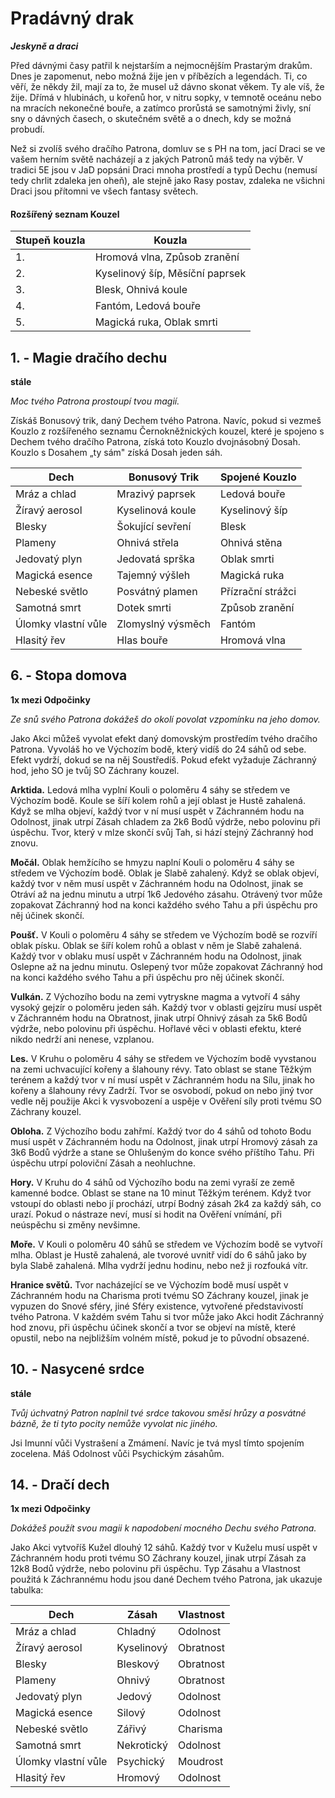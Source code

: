 
# Pradávný drak

***Jeskyně a draci***

Před dávnými časy patřil k nejstarším a nejmocnějším Prastarým drakům. Dnes je zapomenut, nebo možná žije jen v příbězích a legendách. Ti, co věří, že někdy žil, mají za to, že musel už dávno skonat věkem. Ty ale víš, že žije. Dřímá v hlubinách, u kořenů hor, v nitru sopky, v temnotě oceánu nebo na mracích nekonečné bouře, a zatímco prorůstá se samotnými živly, sní sny o dávných časech, o skutečném světě a o dnech, kdy se možná probudí.

<Card header="Jaký Drak může být Patronem?">

Než si zvolíš svého dračího Patrona, domluv se s PH na tom, jací Draci se ve vašem herním světě nacházejí a z jakých Patronů máš tedy na výběr. V tradici 5E jsou v JaD popsáni Draci mnoha prostředí a typů Dechu (nemusí tedy chrlit zdaleka jen oheň), ale stejně jako Rasy postav, zdaleka ne všichni Draci jsou přítomni ve všech fantasy světech.

</Card>

#### Rozšířený seznam Kouzel

| Stupeň kouzla | Kouzla |
| --- | --- |
| 1. | Hromová vlna, Způsob zranění |
| 2. | Kyselinový šíp, Měsíční paprsek |
| 3. | Blesk, Ohnivá koule |
| 4. | Fantóm, Ledová bouře |
| 5. | Magická ruka, Oblak smrti |

## 1. - Magie dračího dechu

**stále**

*Moc tvého Patrona prostoupí tvou magií.*

Získáš Bonusový trik, daný Dechem tvého Patrona. Navíc, pokud si vezmeš Kouzlo z rozšířeného seznamu Černokněžnických kouzel, které je spojeno s Dechem tvého dračího Patrona, získá toto Kouzlo dvojnásobný Dosah. Kouzlo s Dosahem „ty sám" získá Dosah jeden sáh.

| Dech | Bonusový Trik | Spojené Kouzlo |
| --- | --- | --- |
| Mráz a chlad | Mrazivý paprsek | Ledová bouře |
| Žíravý aerosol | Kyselinová koule | Kyselinový šíp |
| Blesky | Šokující sevření | Blesk |
| Plameny | Ohnivá střela | Ohnivá stěna |
| Jedovatý plyn | Jedovatá sprška | Oblak smrti |
| Magická esence | Tajemný výšleh | Magická ruka |
| Nebeské světlo | Posvátný plamen | Přízrační strážci |
| Samotná smrt | Dotek smrti | Způsob zranění |
| Úlomky vlastní vůle | Zlomyslný výsměch | Fantóm |
| Hlasitý řev | Hlas bouře | Hromová vlna |

## 6. - Stopa domova

**1x mezi Odpočinky**

*Ze snů svého Patrona dokážeš do okolí povolat vzpomínku na jeho domov.*

Jako Akci můžeš vyvolat efekt daný domovským prostředím tvého dračího Patrona. Vyvoláš ho ve Výchozím bodě, který vidíš do 24 sáhů od sebe. Efekt vydrží, dokud se na něj Soustředíš. Pokud efekt vyžaduje Záchranný hod, jeho SO je tvůj SO Záchrany kouzel.

**Arktida.** Ledová mlha vyplní Kouli o poloměru 4 sáhy se středem ve Výchozím bodě. Koule se šíří kolem rohů a její oblast je Hustě zahalená. Když se mlha objeví, každý tvor v ní musí uspět v Záchranném hodu na Odolnost, jinak utrpí Zásah chladem za 2k6 Bodů výdrže, nebo polovinu při úspěchu. Tvor, který v mlze skončí svůj Tah, si hází stejný Záchranný hod znovu.

**Močál.** Oblak hemžícího se hmyzu naplní Kouli o poloměru 4 sáhy se středem ve Výchozím bodě. Oblak je Slabě zahalený. Když se oblak objeví, každý tvor v něm musí uspět v Záchranném hodu na Odolnost, jinak se Otráví až na jednu minutu a utrpí 1k6 Jedového zásahu. Otrávený tvor může zopakovat Záchranný hod na konci každého svého Tahu a při úspěchu pro něj účinek skončí.

**Poušť.** V Kouli o poloměru 4 sáhy se středem ve Výchozím bodě se rozvíří oblak písku. Oblak se šíří kolem rohů a oblast v něm je Slabě zahalená. Každý tvor v oblaku musí uspět v Záchranném hodu na Odolnost, jinak Oslepne až na jednu minutu. Oslepený tvor může zopakovat Záchranný hod na konci každého svého Tahu a při úspěchu pro něj účinek skončí.

**Vulkán.** Z Výchozího bodu na zemi vytryskne magma a vytvoří 4 sáhy vysoký gejzír o poloměru jeden sáh. Každý tvor v oblasti gejzíru musí uspět v Záchranném hodu na Obratnost, jinak utrpí Ohnivý zásah za 5k6 Bodů výdrže, nebo polovinu při úspěchu. Hořlavé věci v oblasti efektu, které nikdo nedrží ani nenese, vzplanou.

**Les.** V Kruhu o poloměru 4 sáhy se středem ve Výchozím bodě vyvstanou na zemi uchvacující kořeny a šlahouny révy. Tato oblast se stane Těžkým terénem a každý tvor v ní musí uspět v Záchranném hodu na Sílu, jinak ho kořeny a šlahouny révy Zadrží. Tvor se osvobodí, pokud on nebo jiný tvor vedle něj použije Akci k vysvobození a uspěje v Ověření síly proti tvému SO Záchrany kouzel.

**Obloha.** Z Výchozího bodu zahřmí. Každý tvor do 4 sáhů od tohoto Bodu musí uspět v Záchranném hodu na Odolnost, jinak utrpí Hromový zásah za 3k6 Bodů výdrže a stane se Ohlušeným do konce svého příštího Tahu. Při úspěchu utrpí poloviční Zásah a neohluchne.

**Hory.** V Kruhu do 4 sáhů od Výchozího bodu na zemi vyraší ze země kamenné bodce. Oblast se stane na 10 minut Těžkým terénem. Když tvor vstoupí do oblasti nebo jí prochází, utrpí Bodný zásah 2k4 za každý sáh, co urazí. Pokud o nástraze neví, musí si hodit na Ověření vnímání, při neúspěchu si změny nevšimne.

**Moře.** V Kouli o poloměru 40 sáhů se středem ve Výchozím bodě se vytvoří mlha. Oblast je Hustě zahalená, ale tvorové uvnitř vidí do 6 sáhů jako by byla Slabě zahalená. Mlha vydrží jednu hodinu, nebo než ji rozfouká vítr.

**Hranice světů.** Tvor nacházející se ve Výchozím bodě musí uspět v Záchranném hodu na Charisma proti tvému SO Záchrany kouzel, jinak je vypuzen do Snové sféry, jiné Sféry existence, vytvořené představivostí tvého Patrona. V každém svém Tahu si tvor může jako Akci hodit Záchranný hod znovu, při úspěchu účinek skončí a tvor se objeví na místě, které opustil, nebo na nejbližším volném místě, pokud je to původní obsazené.

## 10\. - Nasycené srdce

**stále**

*Tvůj úchvatný Patron naplnil tvé srdce takovou směsí hrůzy a posvátné bázně, že ti tyto pocity nemůže vyvolat nic jiného.*

Jsi Imunní vůči Vystrašení a Zmámení. Navíc je tvá mysl tímto spojením zocelena. Máš Odolnost vůči Psychickým zásahům.

## 14. - Dračí dech

**1x mezi Odpočinky**

*Dokážeš použít svou magii k napodobení mocného Dechu svého Patrona.*

Jako Akci vytvoříš Kužel dlouhý 12 sáhů. Každý tvor v Kuželu musí uspět v Záchranném hodu proti tvému SO Záchrany kouzel, jinak utrpí Zásah za 12k8 Bodů výdrže, nebo polovinu při úspěchu. Typ Zásahu a Vlastnost použitá k Záchrannému hodu jsou dané Dechem tvého Patrona, jak ukazuje tabulka:

| Dech | Zásah | Vlastnost |
| --- | --- | --- |
| Mráz a chlad | Chladný | Odolnost |
| Žíravý aerosol | Kyselinový | Obratnost |
| Blesky | Bleskový | Obratnost |
| Plameny | Ohnivý | Obratnost |
| Jedovatý plyn | Jedový | Odolnost |
| Magická esence | Silový | Odolnost |
| Nebeské světlo | Zářivý | Charisma |
| Samotná smrt | Nekrotický | Odolnost |
| Úlomky vlastní vůle | Psychický | Moudrost |
| Hlasitý řev | Hromový | Odolnost |
